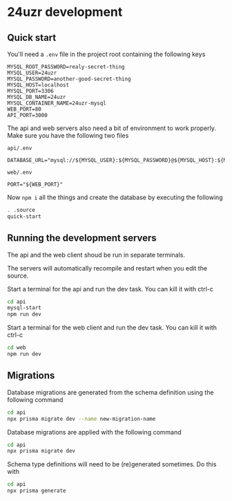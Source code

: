 # 24uzr development

## Quick start

You'll need a `.env` file in the project root containing the following keys

```env
MYSQL_ROOT_PASSWORD=realy-secret-thing
MYSQL_USER=24uzr
MYSQL_PASSWORD=another-good-secret-thing
MYSQL_HOST=localhost
MYSQL_PORT=3306
MYSQL_DB_NAME=24uzr
MYSQL_CONTAINER_NAME=24uzr-mysql
WEB_PORT=80
API_PORT=3000
```

The api and web servers also need a bit of environment to work properly. Make sure you
have the following two files

`api/.env`

```env
DATABASE_URL="mysql://${MYSQL_USER}:${MYSQL_PASSWORD}@${MYSQL_HOST}:${MYSQL_PORT}/${MYSQL_DB_NAME}"
```

`web/.env`

```env
PORT="${WEB_PORT}"
```

Now `npm i` all the things and create the database by executing the following

```bash
. .source
quick-start
```

## Running the development servers

The api and the web client shoud be run in separate terminals.

The servers will automatically recompile and restart when you edit the source.

Start a terminal for the api and run the dev task. You can kill it with ctrl-c

```bash
cd api
mysql-start
npm run dev
```

Start a terminal for the web client and run the dev task. You can kill it with ctrl-c

```bash
cd web
npm run dev
```

## Migrations

Database migrations are generated from the schema definition using the following command

```bash
cd api
npx prisma migrate dev --name new-migration-name
```

Database migrations are applied with the following command

```bash
cd api
npx prisma migrate dev
```

Schema type definitions will need to be (re)generated sometimes. Do this with

```bash
cd api
npx prisma generate
```
